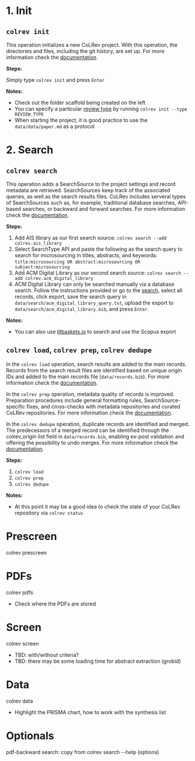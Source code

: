 

# 1. Init

## `colrev init`

This operation initializes a new CoLRev project. With this operation, the directories and files, including the git history, are set up. For more information check the [documentation](https://colrev.readthedocs.io/en/latest/manual/problem_formulation/init.html).

**Steps:**

Simply type `colrev init` and press `Enter`

**Notes:**

- Check out the folder scaffold being created on the left
- You can specify a particular [review type](https://colrev.readthedocs.io/en/latest/manual/problem_formulation/init.html) by running `colrev init --type REVIEW_TYPE`
- When starting the project, it is good practice to use the `data/data/paper.md` as a protocol

<!-- There doesn't seem to be a `data/data/paper.md` after colrev init? -->

# 2. Search

## `colrev search`

This operation adds a SearchSource to the project settings and record metadata are retrieved. SearchSources keep track of the associated queries, as well as the search results files. CoLRev includes serveral types of SearchSources such as, for example, traditional database searches, API-based searches, or backward and forward searches. For more information check the [documentation](https://colrev.readthedocs.io/en/latest/manual/metadata_retrieval/search.html).

**Steps:**

1. Add AIS library as our first search source: `colrev search --add colrev.ais_library`
2. Select SearchType API and paste the following as the search query to search for microsourcing in titles, abstracts, and keywords: `title:microsourcing OR abstract:microsourcing OR subject:microsourcing`
3. Add ACM Digital Library as our second search source: `colrev search --add colrev.acm_digital_library`
4. ACM Digital Library can only be searched manually via a database search. Follow the instructions provided or go to the [search](https://dl.acm.org/action/doSearch?fillQuickSearch=false&target=advanced&expand=all&AllField=Title%3A%28microsourcing%29+OR+Abstract%3A%28microsourcing%29+OR+Keyword%3A%28microsourcing%29), select all records, click export, save the search query in `data/search/acm_digital_library_query.txt`, upload the export to `data/search/acm_digital_library.bib`, and press `Enter`.

**Notes:**

- You can also use [litbaskets.io](https://litbaskets.io/) to search and use the Scopus export

## `colrev load`, `colrev prep`, `colrev dedupe`

In the `colrev load` operation, search results are added to the main records. Records from the search result files are identified based on unique origin IDs and added to the main records file (`data/records.bib`). For more information check the [documentation](https://colrev.readthedocs.io/en/latest/manual/metadata_retrieval/load.html).

In the `colrev prep` operation, metadata quality of records is improved. Preparation procedures include general formatting rules, SearchSource-specific fixes, and cross-checks with metadata repositories and curated CoLRev repositories. For more information check the [documentation](https://colrev.readthedocs.io/en/latest/manual/metadata_retrieval/prep.html).

In the `colrev dedupe` operation, duplicate records are identified and merged. The predecessors of a merged record can be identified through the colrev_origin list field in `data/records.bib`, enabling ex-post validation and offering the possibility to undo merges. For more information check the [documentation](https://colrev.readthedocs.io/en/latest/manual/metadata_retrieval/dedupe.html).

**Steps:**

1. `colrev load`
2. `colrev prep`
3. `colrev dedupe`

**Notes:**

- At this point it may be a good idea to check the state of your CoLRev repository via `colrev status`

# Prescreen

colrev prescreen

# PDFs

colrev pdfs

- Check where the PDFs are stored

# Screen

colrev screen

- TBD: with/without criteria?
- TBD: there may be some loading time for abstract extraction (grobid)

# Data

colrev data

- Highlight the PRISMA chart, how to work with the synthesis list

# Optionals

pdf-backward search: copy from colrev search --help (options)
